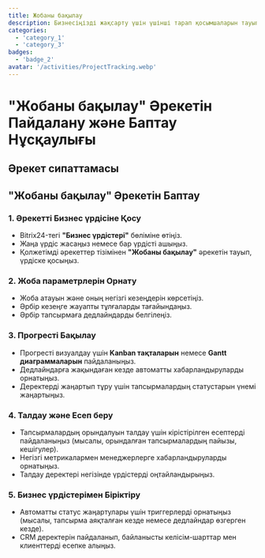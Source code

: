 ```yaml
---
title: Жобаны бақылау
description: Бизнесіңізді жақсарту үшін үшінші тарап қосымшаларын тауып, біріктіріңіз.
categories: 
  - 'category_1'
  - 'category_3'
badges: 
  - 'badge_2'
avatar: '/activities/ProjectTracking.webp'
---
```

# "Жобаны бақылау" Әрекетін Пайдалану және Баптау Нұсқаулығы

## Әрекет сипаттамасы

## **"Жобаны бақылау" Әрекетін Баптау**

### 1. Әрекетті Бизнес үрдісіне Қосу
- Bitrix24-тегі **"Бизнес үрдістері"** бөліміне өтіңіз.
- Жаңа үрдіс жасаңыз немесе бар үрдісті ашыңыз.
- Қолжетімді әрекеттер тізімінен **"Жобаны бақылау"** әрекетін тауып, үрдіске қосыңыз.

### 2. Жоба параметрлерін Орнату
- Жоба атауын және оның негізгі кезеңдерін көрсетіңіз.
- Әрбір кезеңге жауапты тұлғаларды тағайындаңыз.
- Әрбір тапсырмаға дедлайндарды белгілеңіз.

### 3. Прогресті Бақылау
- Прогресті визуалдау үшін **Kanban тақталарын** немесе **Gantt диаграммаларын** пайдаланыңыз.
- Дедлайндарға жақындаған кезде автоматты хабарландыруларды орнатыңыз.
- Деректерді жаңартып тұру үшін тапсырмалардың статустарын үнемі жаңартыңыз.

### 4. Талдау және Есеп беру
- Тапсырмалардың орындалуын талдау үшін кірістірілген есептерді пайдаланыңыз (мысалы, орындалған тапсырмалардың пайызы, кешігулер).
- Негізгі метрикалармен менеджерлерге хабарландыруларды орнатыңыз.
- Талдау деректері негізінде үрдістерді оңтайландырыңыз.

### 5. Бизнес үрдістерімен Біріктіру
- Автоматты статус жаңартулары үшін триггерлерді орнатыңыз (мысалы, тапсырма аяқталған кезде немесе дедлайндар өзгерген кезде).
- CRM деректерін пайдаланып, байланысты келісім-шарттар мен клиенттерді есепке алыңыз.
